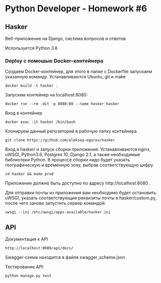 # Python Developer - Homework #6

## Hasker

Веб-приложение на Django, система вопросов и ответов

Используется Python 3.6


### Deploy с помошью Docker-контейнера

Создаем Docker-контейнер, для этого в папке с Dockerfile запускаем указанную команду. Устанавливаются Ubuntu, git и make

    docker build -t hasker .

Запускем контейнер на localhost:8080:

    docker run --rm -dit -p 8080:80 --name hasker hasker

Вход в контейнер

    docker exec -it hasker /bin/bash

Клонируем данный репозиторий в рабочую папку контейнера

    git clone https://github.com/aleksey-egorov/hasker

Вход в hasker/ и запуск сборки приложения. Устанавливаются nginx, uWSGI, Python3.6, Postgres 10, Django 2.1, а также необходимые библиотеки Python.
В процессе сборки надо будет указать географическую и временную зону, выбрав соответствующую цифру.

    cd hasker && make prod

Приложение должно быть доступно по адресу http://localhost:8080 .

Для отправки почты из приложения вам необходимо будет остановить uWSGI, указать соответствующие реквизиты почты в hasker/custom.py,
после чего заново запустить сервер командой:

    uwsgi --ini /etc/uwsgi/apps-available/hasker.ini


## API

Документация к API

    http://localhost:8080/api/docs/

Swagger-схема находится в файле swagger_scheme.json

Тестирование API:

    python manage.py test



